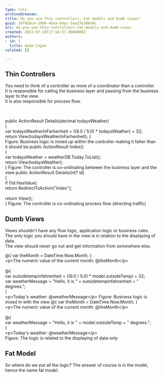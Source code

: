 ```yaml
---
type: rule
archivedreason: 
title: Do you use Thin controllers, Fat models and Dumb views?
guid: 34f6ddc4-1906-4baa-b4ac-5aa37e308e9c
uri: do-you-use-thin-controllers-fat-models-and-dumb-views
created: 2012-07-18T17:54:57.0000000Z
authors:
- id: 1
  title: Adam Cogan
related: []

---
```



<h2>Thin Controllers</h2>
<p>You need to think of a controller as more of a coordinator than a controller. <br>It is responsible for calling the business layer and passing from the business layer to the view. <br>It is also responsible for process flow.</p>
<br><excerpt class='endintro'></excerpt><br>
<span class="ms-rteCustom-CodeArea">public ActionResult Details(decimal todaysWeather)<br>&#123;<br>var todaysWeatherInFarhenheit = ((9.0 / 5.0) * todaysWeather) + 32;<br>return View(todaysWeatherInFarhenheit); &#125;<br></span><span class="ms-rteCustom-FigureBad">Figure&#58; Business logic is mixed up within the controller making it fatter than it should be</span> <span class="ms-rteCustom-CodeArea">public ActionResult Index()<br>&#123;<br>var todaysWeather = weatherDB.Today.ToList();<br>return View(todaysWeather);<br>&#125; </span><span class="ms-rteCustom-FigureGood">Figure&#58; The controller is co-ordinating between the business layer and the view</span> <span class="ms-rteCustom-CodeArea">public ActionResult Details(int? id)<br>&#123;<br>if (!id.HasValue)<br>return RedirectToAction(&quot;Index&quot;);<br><br>return View();<br>&#125; </span><span class="ms-rteCustom-FigureGood">Figure&#58; The controller is co-ordinating process flow (directing traffic)</span> <h2>Dumb Views</h2>
<p>Views shouldn't have any flow logic, application logic or business rules.<br>The only logic you should have in the view is in relation to the displaying of data.<br>The view should never go out and get information from somewhere else.</p>
<span class="ms-rteCustom-CodeArea">@&#123; var theMonth = DateTime.Now.Month; &#125;<br>&lt;p&gt;The numeric value of the current month&#58; @theMonth&lt;/p&gt;<br><br>@&#123;<br>var outsidetempinfahrenheit = ((9.0 / 5.0) * model.outsideTemp) + 32;<br>var weatherMessage = &quot;Hello, it is &quot; + outsidetempinfahrenheit + &quot; <br>degrees.&quot;;<br>&#125;<br>&lt;p&gt;Today's weather&#58; @weatherMessage&lt;/p&gt; </span><span class="ms-rteCustom-FigureBad">Figure&#58; Business logic is mixed in with the view</span> <span class="ms-rteCustom-CodeArea">@&#123; var theMonth = DateTime.Now.Month; &#125;<br>&lt;p&gt;The numeric value of the current month&#58; @theMonth&lt;/p&gt;<br><br>@&#123;<br>var weatherMessage = &quot;Hello, it is &quot; + model.outsideTemp + &quot; degrees.&quot;;<br>&#125;<br>&lt;p&gt;Today's weather&#58; @weatherMessage&lt;/p&gt;<br></span><span class="ms-rteCustom-FigureGood">Figure&#58; The logic is related to the displaying of data only</span> <h2>Fat Model</h2>
<p>So where do we put all the logic? The answer of course is in the model, hence the name fat model.</p>


